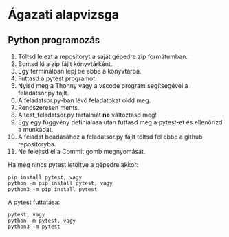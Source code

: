 # Ágazati alapvizsga
## Python programozás

1. Töltsd le ezt a repositoryt a saját gépedre zip formátumban.
2. Bontsd ki a zip fájlt könyvtárként.
3. Egy terminálban lépj be ebbe a könyvtárba.
4. Futtasd a pytest programot.
5. Nyisd meg a Thonny vagy a vscode program segítségével a feladatsor.py fájlt.
6. A feladatsor.py-ban lévő feladatokat oldd meg.
7. Rendszeresen ments.
8. A test_feladatsor.py tartalmát **ne** változtasd meg!
9. Egy egy függvény definiálása után futtasd meg a pytest-et és ellenőrizd a munkádat.
10. A feladat beadásához a feladatsor.py fájlt töltsd fel ebbe a github repositoryba.
11. Ne felejtsd el a Commit gomb megnyomását.

Ha még nincs pytest letöltve a gépedre akkor:

    pip install pytest, vagy
    python -m pip install pytest, vagy
    python3 -m pip install pytest

A pytest futtatása:

    pytest, vagy
    python -m pytest, vagy
    python3 -m pytest
